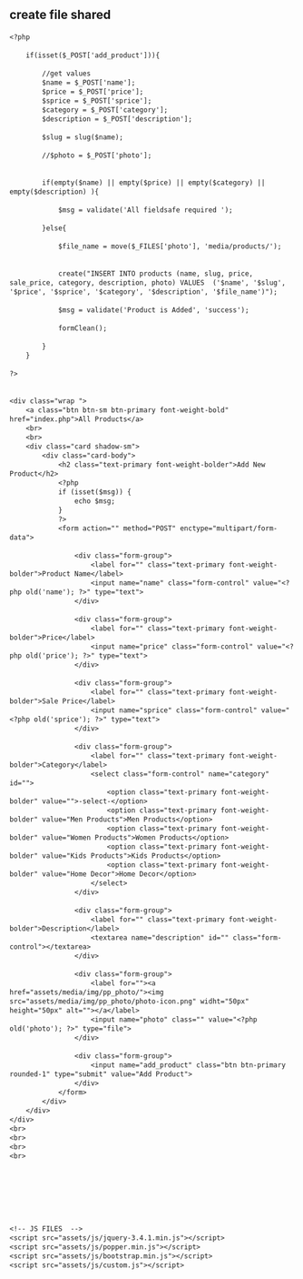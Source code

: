 ## create file shared

<?php include_once "autoload.php"; ?>
<!DOCTYPE html>
<html lang="en">

<head>
	<meta charset="UTF-8">
	<title>Add new Product</title>
	<!-- ALL CSS FILES  -->
	<link rel="stylesheet" href="assets/css/bootstrap.min.css">
	<link rel="stylesheet" href="assets/css/style.css">
	<link rel="stylesheet" href="assets/css/responsive.css">
</head>

<body>

	<?php
	
		if(isset($_POST['add_product'])){

			//get values
			$name = $_POST['name'];
			$price = $_POST['price'];
			$sprice = $_POST['sprice'];
			$category = $_POST['category'];
			$description = $_POST['description'];

			$slug = slug($name);

			//$photo = $_POST['photo'];


			if(empty($name) || empty($price) || empty($category) || empty($description) ){

				$msg = validate('All fieldsafe required ');

			}else{

				$file_name = move($_FILES['photo'], 'media/products/');


				create("INSERT INTO products (name, slug, price, sale_price, category, description, photo) VALUES  ('$name', '$slug', '$price', '$sprice', '$category', '$description', '$file_name')");

				$msg = validate('Product is Added', 'success');
				
				formClean();
			
			}
		}
	
	?>


	<div class="wrap ">
		<a class="btn btn-sm btn-primary font-weight-bold" href="index.php">All Products</a>
		<br>
		<br>
		<div class="card shadow-sm">
			<div class="card-body">
				<h2 class="text-primary font-weight-bolder">Add New Product</h2>
				<?php
				if (isset($msg)) {
					echo $msg;
				}
				?>
				<form action="" method="POST" enctype="multipart/form-data">

					<div class="form-group">
						<label for="" class="text-primary font-weight-bolder">Product Name</label>
						<input name="name" class="form-control" value="<?php old('name'); ?>" type="text">
					</div>

					<div class="form-group">
						<label for="" class="text-primary font-weight-bolder">Price</label>
						<input name="price" class="form-control" value="<?php old('price'); ?>" type="text">
					</div>

					<div class="form-group">
						<label for="" class="text-primary font-weight-bolder">Sale Price</label>
						<input name="sprice" class="form-control" value="<?php old('sprice'); ?>" type="text">
					</div>

					<div class="form-group">
						<label for="" class="text-primary font-weight-bolder">Category</label>
						<select class="form-control" name="category" id="">
							<option class="text-primary font-weight-bolder" value="">-select-</option>
							<option class="text-primary font-weight-bolder" value="Men Products">Men Products</option>
							<option class="text-primary font-weight-bolder" value="Women Products">Women Products</option>
							<option class="text-primary font-weight-bolder" value="Kids Products">Kids Products</option>
							<option class="text-primary font-weight-bolder" value="Home Decor">Home Decor</option>							
						</select>
					</div>

					<div class="form-group">
						<label for="" class="text-primary font-weight-bolder">Description</label>
						<textarea name="description" id="" class="form-control"></textarea>
					</div>

					<div class="form-group">
						<label for=""><a href="assets/media/img/pp_photo/"><img src="assets/media/img/pp_photo/photo-icon.png" widht="50px" height="50px" alt=""></a</label>
						<input name="photo" class="" value="<?php old('photo'); ?>" type="file">
					</div>
				
					<div class="form-group">
						<input name="add_product" class="btn btn-primary rounded-1" type="submit" value="Add Product">
					</div>
				</form>
			</div>
		</div>
	</div>
	<br>
	<br>
	<br>
	<br>







	<!-- JS FILES  -->
	<script src="assets/js/jquery-3.4.1.min.js"></script>
	<script src="assets/js/popper.min.js"></script>
	<script src="assets/js/bootstrap.min.js"></script>
	<script src="assets/js/custom.js"></script>
</body>

</html>